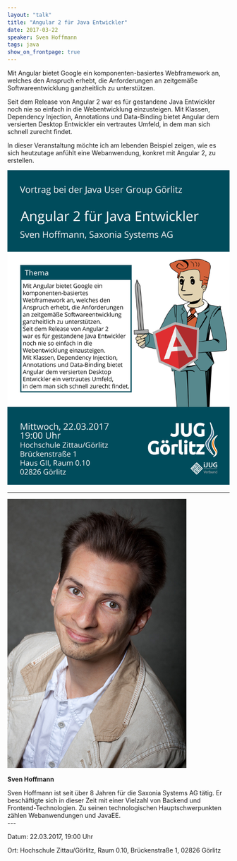 ```yaml
---
layout: "talk"
title: "Angular 2 für Java Entwickler"
date: 2017-03-22
speaker: Sven Hoffmann
tags: java
show_on_frontpage: true
---
```


Mit Angular bietet Google ein komponenten-basiertes Webframework an, welches den Anspruch erhebt, 
die Anforderungen an zeitgemäße Softwareentwicklung ganzheitlich zu unterstützen. 

Seit dem Release von Angular 2 war es für gestandene Java Entwickler noch nie so einfach in die Webentwicklung einzusteigen. 
Mit Klassen, Dependency Injection, Annotations und Data-Binding bietet Angular dem versierten Desktop Entwickler ein vertrautes Umfeld, 
in dem man sich schnell zurecht findet.

In dieser Veranstaltung möchte ich am lebenden Beispiel zeigen, wie es sich heutzutage anfühlt eine Webanwendung, konkret mit Angular 2, zu erstellen.

<img class="event-poster" src="/images/plakat_2017_03.png">

---
<div class="speaker-info">
  <div class="short-info">
    <img src="/images/hoffmann_sven.jpg">
    <p><strong>Sven Hoffmann</strong></p>
  </div>
  <div class="description">
  Sven Hoffmann ist seit über 8 Jahren für die Saxonia Systems AG tätig. 
  Er beschäftigte sich in dieser Zeit mit einer Vielzahl von Backend und Frontend-Technologien. 
  Zu seinen technologischen Hauptschwerpunkten zählen Webanwendungen und JavaEE.  
  </div>
</div>
---

Datum: 22.03.2017, 19:00 Uhr

Ort: Hochschule Zittau/Görlitz, Raum 0.10, Brückenstraße 1, 02826 Görlitz
